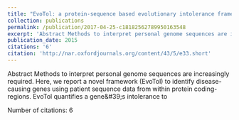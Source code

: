 ```yaml
---
title: "EvoTol: a protein-sequence based evolutionary intolerance framework for disease-gene prioritization"
collection: publications
permalink: /publication/2017-04-25-c18182562789950163548
excerpt: 'Abstract Methods to interpret personal genome sequences are increasingly required. Here, we report a novel framework (EvoTol) to identify disease-causing genes using patient sequence data from within protein coding-regions. EvoTol quantifies a gene&amp;#39;s intolerance to '
publication_date: 2015
citations: '6'
citation: 'http://nar.oxfordjournals.org/content/43/5/e33.short'
---
```

Abstract Methods to interpret personal genome sequences are increasingly required. Here, we report a novel framework (EvoTol) to identify disease-causing genes using patient sequence data from within protein coding-regions. EvoTol quantifies a gene&amp;#39;s intolerance to 

Number of citations: 6